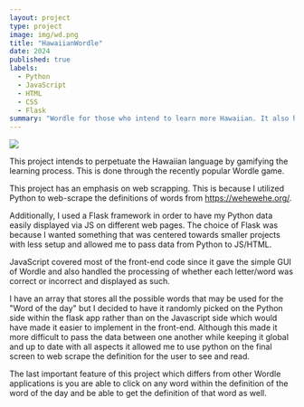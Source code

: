 ```yaml
---
layout: project
type: project
image: img/wd.png
title: "HawaiianWordle"
date: 2024
published: true
labels:
  - Python
  - JavaScript
  - HTML
  - CSS
  - Flask
summary: "Wordle for those who intend to learn more Hawaiian. It also has my own additions to it that doesn't make it identical to NYT's infamous wordle.."
---
```


<img class="img-fluid" src="../img/wd.png">

This project intends to perpetuate the Hawaiian language by gamifying the learning process. This is done through the recently popular Wordle game. 

This project has an emphasis on web scrapping. This is because I utilized Python to web-scrape the definitions of words from https://wehewehe.org/. 

Additionally, I used a Flask framework in order to have my Python data easily displayed via JS on different web pages. The choice of Flask was because I wanted something that was centered towards smaller projects with less setup and allowed me to pass data from Python to JS/HTML. 

JavaScript covered most of the front-end code since it gave the simple GUI of Wordle and also handled the processing of whether each letter/word was correct or incorrect and displayed as such. 

I have an array that stores all the possible words that may be used for the "Word of the day" but I decided to have it randomly picked on the Python side within the flask app rather than on the Javascript side which would have made it easier to implement in the front-end. Although this made it more difficult to pass the data between one another while keeping it global and up to date with all aspects it allowed me to use python on the final screen to web scrape the definition for the user to see and read. 

The last important feature of this project which differs from other Wordle applications is you are able to click on any word within the definition of the word of the day and be able to get the definition of that word as well. 
